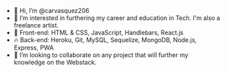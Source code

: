 - 👋 Hi, I’m @carvasquez206
- 👀 I’m interested in furthering my career and education in Tech. I'm also a freelance artist.
- 🌱 Front-end: HTML & CSS, JavaScript, Handlebars, React.js
- 🔥 Back-end: Heroku, Git, MySQL, Sequelize, MongoDB, Node.js, Express, PWA
- 💞️ I’m looking to collaborate on any project that will further my knowledge on the Webstack.
<!---
carvasquez206/carvasquez206 is a ✨ special ✨ repository because its `README.md` (this file) appears on your GitHub profile.
You can click the Preview link to take a look at your changes.
--->
